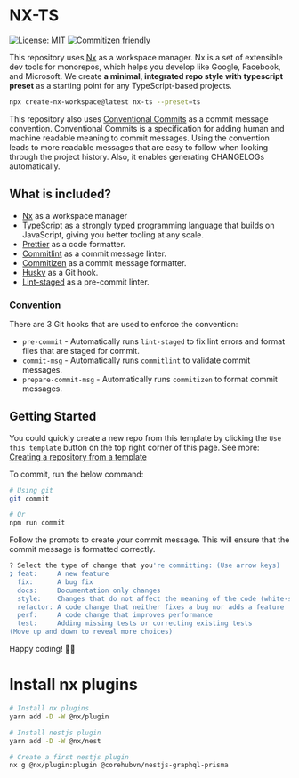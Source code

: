 # NX-TS

[![License: MIT](https://img.shields.io/badge/License-MIT-yellow.svg)](https://opensource.org/licenses/MIT) [![Commitizen friendly](https://img.shields.io/badge/commitizen-friendly-brightgreen.svg)](http://commitizen.github.io/cz-cli/)

This repository uses [Nx](https://nx.dev) as a workspace manager. Nx is a set of extensible dev tools for monorepos, which helps you develop like Google, Facebook, and Microsoft. We create **a minimal, integrated repo style with typescript preset** as a starting point for any TypeScript-based projects.

```bash
npx create-nx-workspace@latest nx-ts --preset=ts
```

This repository also uses [Conventional Commits](https://www.conventionalcommits.org/en/v1.0.0/#summary) as a commit message convention. Conventional Commits is a specification for adding human and machine readable meaning to commit messages. Using the convention leads to more readable messages that are easy to follow when looking through the project history. Also, it enables generating CHANGELOGs automatically.

## What is included?

- [Nx](https://nx.dev) as a workspace manager
- [TypeScript](https://www.typescriptlang.org/) as a strongly typed programming language that builds on JavaScript, giving you better tooling at any scale.
- [Prettier](https://prettier.io/) as a code formatter.
- [Commitlint](https://commitlint.js.org/#/) as a commit message linter.
- [Commitizen](https://github.com/commitizen/cz-cli) as a commit message formatter.
- [Husky](https://typicode.github.io/husky/#/) as a Git hook.
- [Lint-staged](https://github.com/lint-staged/lint-staged) as a pre-commit linter.

### Convention

There are 3 Git hooks that are used to enforce the convention:

- `pre-commit` - Automatically runs `lint-staged` to fix lint errors and format files that are staged for commit.
- `commit-msg` - Automatically runs `commitlint` to validate commit messages.
- `prepare-commit-msg` - Automatically runs `commitizen` to format commit messages.

## Getting Started

You could quickly create a new repo from this template by clicking the `Use this template` button on the top right corner of this page.
See more: [Creating a repository from a template](https://docs.github.com/en/github/creating-cloning-and-archiving-repositories/creating-a-repository-from-a-template)

To commit, run the below command:

```bash
# Using git
git commit

# Or
npm run commit
```

Follow the prompts to create your commit message. This will ensure that the commit message is formatted correctly.

```bash
? Select the type of change that you're committing: (Use arrow keys)
❯ feat:     A new feature
  fix:      A bug fix
  docs:     Documentation only changes
  style:    Changes that do not affect the meaning of the code (white-space, formatting, missing semi-colons, etc)
  refactor: A code change that neither fixes a bug nor adds a feature
  perf:     A code change that improves performance
  test:     Adding missing tests or correcting existing tests
(Move up and down to reveal more choices)
```

Happy coding! 🎉🙌

# Install nx plugins

```bash
# Install nx plugins
yarn add -D -W @nx/plugin

# Install nestjs plugin
yarn add -D -W @nx/nest

# Create a first nestjs plugin
nx g @nx/plugin:plugin @corehubvn/nestjs-graphql-prisma
```

```

```
